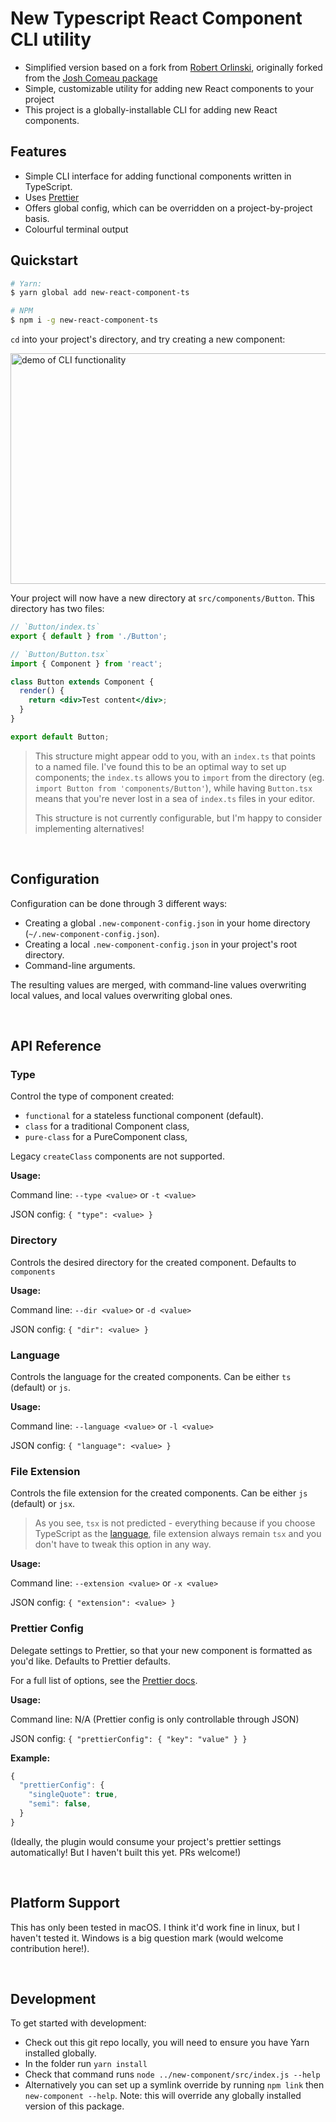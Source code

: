 # New Typescript React Component CLI utility
- Simplified version based on a fork from [Robert Orlinski](https://github.com/robert-orlinski/new-component), originally forked from the [Josh Comeau package](https://github.com/joshwcomeau/new-component)
- Simple, customizable utility for adding new React components to your project
- This project is a globally-installable CLI for adding new React components.


## Features

- Simple CLI interface for adding functional components written in TypeScript.
- Uses [Prettier](https://github.com/prettier/prettier)
- Offers global config, which can be overridden on a project-by-project basis.
- Colourful terminal output

## Quickstart

```bash
# Yarn:
$ yarn global add new-react-component-ts

# NPM
$ npm i -g new-react-component-ts
```

`cd` into your project's directory, and try creating a new component:

<img src="https://github.com/joshwcomeau/new-component/blob/master/docs/demo.gif?raw=true" width="888" height="369" alt="demo of CLI functionality">


Your project will now have a new directory at `src/components/Button`. This directory has two files:

```jsx
// `Button/index.ts`
export { default } from './Button';
```

```jsx
// `Button/Button.tsx`
import { Component } from 'react';

class Button extends Component {
  render() {
    return <div>Test content</div>;
  }
}

export default Button;
```

> This structure might appear odd to you, with an `index.ts` that points to a named file. I've found this to be an optimal way to set up components; the `index.ts` allows you to `import` from the directory (eg. `import Button from 'components/Button'`), while having `Button.tsx` means that you're never lost in a sea of `index.ts` files in your editor.
>
> This structure is not currently configurable, but I'm happy to consider implementing alternatives!

<br />

## Configuration

Configuration can be done through 3 different ways:

- Creating a global `.new-component-config.json` in your home directory (`~/.new-component-config.json`).
- Creating a local `.new-component-config.json` in your project's root directory.
- Command-line arguments.

The resulting values are merged, with command-line values overwriting local values, and local values overwriting global ones.

<br />

## API Reference

### Type

Control the type of component created:

- `functional` for a stateless functional component (default).
- `class` for a traditional Component class,
- `pure-class` for a PureComponent class,

Legacy `createClass` components are not supported.

**Usage:**

Command line: `--type <value>` or `-t <value>`

JSON config: `{ "type": <value> }`
<br />

### Directory

Controls the desired directory for the created component. Defaults to `components`

**Usage:**

Command line: `--dir <value>` or `-d <value>`

JSON config: `{ "dir": <value> }`
<br />

### Language

Controls the language for the created components. Can be either `ts` (default) or `js`.

**Usage:**

Command line: `--language <value>` or `-l <value>`

JSON config: `{ "language": <value> }`
<br />

### File Extension

Controls the file extension for the created components. Can be either `js` (default) or `jsx`. 

> As you see, `tsx` is not predicted - everything because if you choose TypeScript as the [language](#language), file extension always remain `tsx` and you don't have to tweak this option in any way. 

**Usage:**

Command line: `--extension <value>` or `-x <value>`

JSON config: `{ "extension": <value> }`
<br />

### Prettier Config

Delegate settings to Prettier, so that your new component is formatted as you'd like. Defaults to Prettier defaults.

For a full list of options, see the [Prettier docs](https://github.com/prettier/prettier#options).

**Usage:**

Command line: N/A (Prettier config is only controllable through JSON)

JSON config: `{ "prettierConfig": { "key": "value" } }`
<br />

**Example:**

```js
{
  "prettierConfig": {
    "singleQuote": true,
    "semi": false,
  }
}
```

(Ideally, the plugin would consume your project's prettier settings automatically! But I haven't built this yet. PRs welcome!)

<br />

## Platform Support

This has only been tested in macOS. I think it'd work fine in linux, but I haven't tested it. Windows is a big question mark (would welcome contribution here!).

<br />

## Development

To get started with development:

- Check out this git repo locally, you will need to ensure you have Yarn installed globally.
- In the folder run `yarn install`
- Check that command runs `node ../new-component/src/index.js --help`
- Alternatively you can set up a symlink override by running `npm link` then `new-component --help`. Note: this will override any globally installed version of this package.

